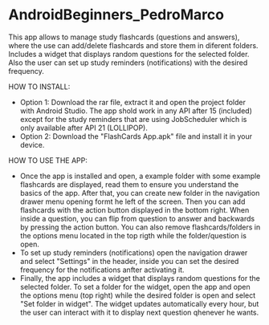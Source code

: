 # AndroidBeginners_PedroMarco
This app allows to manage study flashcards (questions and answers), where the use can add/delete flashcards and store them in diferent folders. Includes a widget that displays random questions for the selected folder. Also the user can set up study reminders (notifications) with the desired frequency.

HOW TO INSTALL:
- Option 1: Download the rar file, extract it and open the project folder with Android Studio. The app shold work in any API after 15 (included) except for the study reminders that are using JobScheduler which is only available after API 21 (LOLLIPOP).
- Option 2: Download the "FlashCards App.apk" file and install it in your device.

HOW TO USE THE APP:
- Once the app is installed and open, a example folder with some example flashcards are displayed, read them to ensure you understand the basics of the app. After that, you can create new folder in the navigation drawer menu opening formt he left of the screen. Then you can add flashcards with the action button displayed in the bottom right. When inside a question, you can flip from question to answer and backwards by pressing the action button. You can also remove flashcards/folders in the options menu located in the top rigth while the folder/question is open. 
- To set up study reminders (notifications) open the navigation drawer and select "Settings" in the header, inside you can set the desired frequency for the notifications anfter activating it. 
- Finally, the app includes a widget that displays random questions for the selected folder. To set a folder for the widget, open the app and open the options menu (top right) while the desired folder is open and select "Set folder in widget". The widget updates automatically every hour, but the user can interact with it to display next question qhenever he wants.
